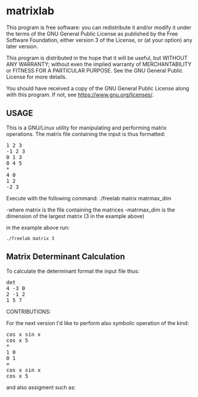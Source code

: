 # matrixlab

This program is free software: you can redistribute it and/or modify
it under the terms of the GNU General Public License as published by
the Free Software Foundation, either version 3 of the License, or
(at your option) any later version.

This program is distributed in the hope that it will be useful,
but WITHOUT ANY WARRANTY; without even the implied warranty of
MERCHANTABILITY or FITNESS FOR A PARTICULAR PURPOSE.  See the
GNU General Public License for more details.

You should have received a copy of the GNU General Public License
along with this program. If not, see <https://www.gnu.org/licenses/>.

USAGE
------------------------------
This is a GNU/Linux utility for manipulating and performing matrix operations.
The matrix file containing the input is thus formatted:

<pre>
1 2 3
-1 2 3
0 1 3
0 4 5
*
4 0
1 2
-2 3
</pre>

Execute with the following command:
	./freelab matrix matrmax_dim

-where matrix is the file containing the matrices
-matrmax_dim is the dimension of the largest matrix (3 in the example above)

in the example above run:

	./freelab matrix 3

Matrix Determinant Calculation
--------------------------------
To calculate the determinant format the input file thus:

<pre>
det
4 -3 0
2 -1 2
1 5 7
</pre>

CONTRIBUTIONS:

For the next version I'd like to perform also symbolic operation of the kind:

<pre>
cos x sin x
cos x 5
*
1 0
0 1
=
cos x sin x
cos x 5
</pre>

and also assigment such as:

<pre
A=
1 1
2 1

B=
5 6
7 8

A*B
</pre>
